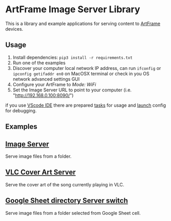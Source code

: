 # ArtFrame Image Server Library

This is a library and example applications for serving content to [ArtFrame](https://framelabs.eu/) devices.

## Usage

1. Install dependencies: ```pip3 install -r requirements.txt```
1. Run one of the examples
1. Discover your computer local network IP address, can run `ifconfig` or `ipconfig getifaddr en0` on MacOSX terminal or check in you OS network advanced settings GUI
1. Configure your ArtFrame to *Mode: WiFi*
1. Set the Image Server URL to point to your computer (i.e. "http://192.168.0.100:8090/")

if you use [VScode IDE](https://code.visualstudio.com) there are prepared [tasks](.vscode/tasks-base.json) for usage and [launch](.vscode/launch-base.json) config for debugging.

## Examples

## [Image Server](examples/image_server)
Serve image files from a folder.

## [VLC Cover Art Server](examples/vlc_cover_server)
Serve the cover art of the song currently playing in VLC.

## [Google Sheet directory Server switch](examples/gsheet_switch)
Serve image files from a folder selected from Google Sheet cell.
